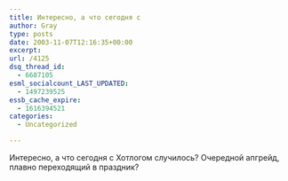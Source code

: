 ```yaml
---
title: Интересно, а что сегодня с
author: Gray
type: posts
date: 2003-11-07T12:16:35+00:00
excerpt:
url: /4125
dsq_thread_id:
  - 6607105
esml_socialcount_LAST_UPDATED:
  - 1497239525
essb_cache_expire:
  - 1616394521
categories:
  - Uncategorized

---
```








Интересно, а что сегодня с Хотлогом случилось? Очередной апгрейд, плавно переходящий в праздник?